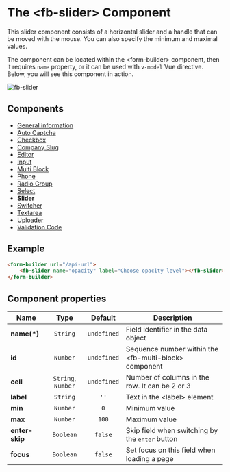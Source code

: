# The &lt;fb-slider&gt; Component

This slider component consists of a horizontal slider and a handle that can be moved with the mouse. You can also specify the minimum and maximal values.

The component can be located within the &lt;form-builder&gt; component, then it requires `name` property, or it can be used with `v-model` Vue directive. Below, you will see this component in action.

![fb-slider](/assets/awema-pl/wiki/img/docs/fb-slider.gif)

## Components
* [General information](./form-builder.md)
* [Auto Captcha](./auto-captcha.md)
* [Checkbox](./checkbox.md)
* [Company Slug](./company-slug.md)
* [Editor](./editor.md)
* [Input](./input.md)
* [Multi Block](./multi-block.md)
* [Phone](./phone.md)
* [Radio Group](./radio-group.md)
* [Select](./select.md)
* **Slider**
* [Switcher](./switcher.md)
* [Textarea](./textarea.md)
* [Uploader](./uploader.md)
* [Validation Code](./code.md)

## Example

```html
<form-builder url="/api-url">
    <fb-slider name="opacity" label="Choose opacity level"></fb-slider>
</form-builder>
```

<form-builder url="/api-url">
    <fb-slider name="opacity" label="Choose opacity level"></fb-slider>
</form-builder>


## Component properties

| Name                | Type               | Default             | Description                                       |
|---------------------|:------------------:|:-------------------:|---------------------------------------------------|
| **name(*)**         | `String`           | `undefined`         | Field identifier in the data object               |
| **id**              | `Number`           | `undefined`         | Sequence number within the &lt;fb-multi-block&gt; component    |
| **cell**            | `String`, `Number` | `undefined`         | Number of columns in the row. It can be 2 or 3    |
| **label**           | `String`           | `''`                | Text in the &lt;label&gt; element                 |
| **min**             | `Number`           | `0`                 | Minimum value                                     |
| **max**             | `Number`           | `100`               | Maximum value                                     |
| **enter-skip**      | `Boolean`          | `false`             | Skip field when switching by the <kbd>enter</kbd> button |
| **focus**           | `Boolean`          | `false`             | Set focus on this field when loading a page       |
